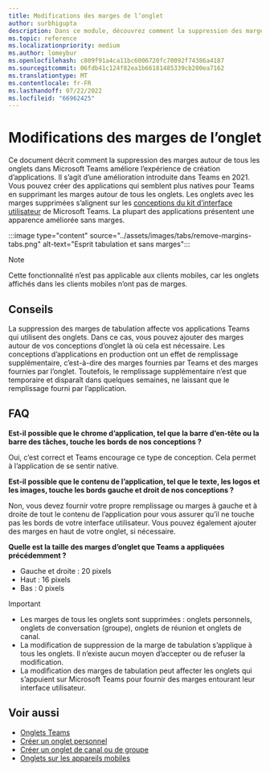 ```yaml
---
title: Modifications des marges de l’onglet
author: surbhigupta
description: Dans ce module, découvrez comment la suppression des marges de tabulation améliore l’expérience de création d’applications.
ms.topic: reference
ms.localizationpriority: medium
ms.author: lomeybur
ms.openlocfilehash: c809f91a4ca11bc6006720fc70092f74386a4187
ms.sourcegitcommit: 06fdb41c124f82ea1b66181485339cb200ea7162
ms.translationtype: MT
ms.contentlocale: fr-FR
ms.lasthandoff: 07/22/2022
ms.locfileid: "66962425"
---
```

# <a name="tab-margin-changes"></a>Modifications des marges de l’onglet

Ce document décrit comment la suppression des marges autour de tous les onglets dans Microsoft Teams améliore l’expérience de création d’applications. Il s’agit d’une amélioration introduite dans Teams en 2021.
Vous pouvez créer des applications qui semblent plus natives pour Teams en supprimant les marges autour de tous les onglets. Les onglets avec les marges supprimées s’alignent sur les [conceptions du kit d’interface utilisateur](~/tabs/design/tabs.md) de Microsoft Teams. La plupart des applications présentent une apparence améliorée sans marges.

:::image type="content" source="../assets/images/tabs/remove-margins-tabs.png" alt-text="Esprit tabulation et sans marges":::

> [!NOTE]
> Cette fonctionnalité n’est pas applicable aux clients mobiles, car les onglets affichés dans les clients mobiles n’ont pas de marges.

## <a name="guidelines"></a>Conseils

La suppression des marges de tabulation affecte vos applications Teams qui utilisent des onglets. Dans ce cas, vous pouvez ajouter des marges autour de vos conceptions d’onglet là où cela est nécessaire. Les conceptions d’applications en production ont un effet de remplissage supplémentaire, c’est-à-dire des marges fournies par Teams et des marges fournies par l’onglet. Toutefois, le remplissage supplémentaire n’est que temporaire et disparaît dans quelques semaines, ne laissant que le remplissage fourni par l’application.

## <a name="faq"></a>FAQ

**Est-il possible que le chrome d’application, tel que la barre d’en-tête ou la barre des tâches, touche les bords de nos conceptions ?**

Oui, c’est correct et Teams encourage ce type de conception. Cela permet à l’application de se sentir native.

**Est-il possible que le contenu de l’application, tel que le texte, les logos et les images, touche les bords gauche et droit de nos conceptions ?**

Non, vous devez fournir votre propre remplissage ou marges à gauche et à droite de tout le contenu de l’application pour vous assurer qu’il ne touche pas les bords de votre interface utilisateur. Vous pouvez également ajouter des marges en haut de votre onglet, si nécessaire.

**Quelle est la taille des marges d’onglet que Teams a appliquées précédemment ?**

* Gauche et droite : 20 pixels
* Haut : 16 pixels
* Bas : 0 pixels

> [!IMPORTANT]
>
> * Les marges de tous les onglets sont supprimées : onglets personnels, onglets de conversation (groupe), onglets de réunion et onglets de canal.
> * La modification de suppression de la marge de tabulation s’applique à tous les onglets. Il n’existe aucun moyen d’accepter ou de refuser la modification.
> * La modification des marges de tabulation peut affecter les onglets qui s’appuient sur Microsoft Teams pour fournir des marges entourant leur interface utilisateur.

## <a name="see-also"></a>Voir aussi

* [Onglets Teams](~/tabs/what-are-tabs.md)
* [Créer un onglet personnel](~/tabs/how-to/create-personal-tab.md)
* [Créer un onglet de canal ou de groupe](~/tabs/how-to/create-channel-group-tab.md)
* [Onglets sur les appareils mobiles](~/tabs/design/tabs-mobile.md)
